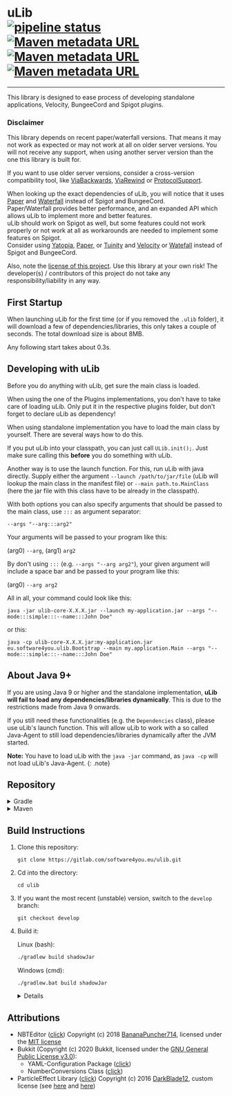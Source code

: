 # uLib <br>[![pipeline status](https://img.shields.io/gitlab/pipeline/software4you.eu/ulib/master)](https://gitlab.com/software4you.eu/ulib/-/commits/master) [![Maven metadata URL](https://img.shields.io/maven-metadata/v?color=blue&label=ulib-core-api&metadataUrl=https%3A%2F%2Frepo.software4you.eu%2Feu%2Fsoftware4you%2Fulib%2Fulib-core-api%2Fmaven-metadata.xml)](README.md#repository) [![Maven metadata URL](https://img.shields.io/maven-metadata/v?color=blue&label=ulib-spigot-api&metadataUrl=https%3A%2F%2Frepo.software4you.eu%2Feu%2Fsoftware4you%2Fulib%2Fulib-spigot-api%2Fmaven-metadata.xml)](README.md#repository) [![Maven metadata URL](https://img.shields.io/maven-metadata/v?color=blue&label=ulib-bungeecord-api&metadataUrl=https%3A%2F%2Frepo.software4you.eu%2Feu%2Fsoftware4you%2Fulib%2Fulib-bungeecord-api%2Fmaven-metadata.xml)](README.md#repository)

---
This library is designed to ease process of developing standalone applications, Velocity, BungeeCord and Spigot plugins.

### Disclaimer

This library depends on recent paper/waterfall versions. That means it may not work as expected or may not work at all
on older server versions. You will not receive any support, when using another server version than the one this library
is built for.

If you want to use older server versions, consider a cross-version compatibility tool, like
[ViaBackwards](https://www.spigotmc.org/resources/viabackwards.27448/),
[ViaRewind](https://www.spigotmc.org/resources/viarewind.52109/) or
[ProtocolSupport](https://www.spigotmc.org/resources/protocolsupport.7201/).

When looking up the exact dependencies of uLib, you will notice that it uses [Paper](https://papermc.io/)
and [Waterfall](https://github.com/PaperMC/Waterfall) instead of Spigot and BungeeCord.<br>
Paper/Waterfall provides better performance, and an expanded API which allows uLib to implement more and better
features.<br>
uLib should work on Spigot as well, but some features could not work properly or not work at all as workarounds are
needed to implement some features on Spigot.<br>
Consider using [Yatopia](https://yatopiamc.org/), [Paper](https://papermc.io/),
or [Tuinity](https://github.com/Spottedleaf/Tuinity) and [Velocity](https://velocitypowered.com/)
or [Watefall](https://github.com/PaperMC/Waterfall) instead of Spigot and BungeeCord.

Also, note the [license of this project](./LICENSE). Use this library at your own risk! The developer(s) / contributors
of this project do not take any responsibility/liability in any way.

## First Startup

When launching uLib for the first time (or if you removed the `.ulib` folder), it will download a few of
dependencies/libraries, this only takes a couple of seconds. The total download size is about 8MB.

Any following start takes about 0.3s.

## Developing with uLib

Before you do anything with uLib, get sure the main class is loaded.

When using the one of the Plugins implementations, you don't have to take care of loading uLib. Only put it in the
respective plugins folder, but don't forget to declare uLib as dependency!

When using standalone implementation you have to load the main class by yourself. There are several ways how to do this.

If you put uLib into your classpath, you can just call `ULib.init();`. Just make sure calling this **before** you do
something with uLib.

Another way is to use the launch function. For this, run uLib with java directly. Supply either the
argument `--launch /path/to/jar/file` (uLib will lookup the main class in the manifest file)
or `--main path.to.MainClass` (here the jar file with this class have to be already in the classpath).

With both options you can also specify arguments that should be passed to the main class, use `:::` as argument
separator:

`--args "--arg:::arg2"`<br>

Your arguments will be passed to your program like this:

(arg0) `--arg`, (arg1) `arg2`

By don't using `:::` (e.g. `--args "--arg arg2"`), your given argument will include a space bar and be passed to your
program like this:

(arg0) `--arg arg2`

All in all, your command could look like this:

```
java -jar ulib-core-X.X.X.jar --launch my-application.jar --args "--mode:::simple:::--name:::John Doe"
```

or this:

```
java -cp ulib-core-X.X.X.jar:my-application.jar eu.software4you.ulib.Bootstrap --main my.application.Main --args "--mode:::simple:::--name:::John Doe"
```

## About Java 9+

If you are using Java 9 or higher and the standalone implementation, **uLib will fail to load any dependencies/libraries
dynamically**. This is due to the restrictions made from Java 9 onwards.

If you still need these functionalities (e.g. the `Dependencies` class), please use uLib's launch function. This will
allow uLib to work with a so called Java-Agent to still load dependencies/libraries dynamically after the JVM started.

**Note:** You have to load uLib with the `java -jar` command, as `java -cp` will not load uLib's Java-Agent. {: .note}

## Repository

<details><summary>Gradle</summary>

```groovy
repositories {
    ...
    maven {
        url 'https://repo.software4you.eu/' // or 'https://gitlab.com/api/v4/groups/software4you.eu/-/packages/maven/'
    }
    ...
}
dependencies {
    ...
    compile 'eu.software4you.ulib:ulib-core:VERSION'
    compile 'eu.software4you.ulib:ulib-spigot-api:VERSION'
    compile 'eu.software4you.ulib:ulib-bungeecord-api:VERSION'
    compile 'eu.software4you.ulib:ulib-velocity-api:VERSION'
    ...
}
```

</details>
<details><summary>Maven</summary>

```xml

<project>
    ...
    <repositories>
        ...
        <repository>
            <id>software4you-repo</id>
            <url>https://repo.software4you.eu/
            </url> <!-- or <url>https://gitlab.com/api/v4/groups/software4you.eu/-/packages/maven/</url> -->
        </repository>
        ...
    </repositories>
    <dependencies>
        ...
        <dependency>
            <groupId>eu.software4you.ulib</groupId>
            <artifactId>ulib-core</artifactId>
            <version>VERSION</version>
        </dependency>

        <dependency>
            <groupId>eu.software4you.ulib</groupId>
            <artifactId>ulib-spigot-api</artifactId>
            <version>VERSION</version>
        </dependency>

        <dependency>
            <groupId>eu.software4you.ulib</groupId>
            <artifactId>ulib-bungeecord-api</artifactId>
            <version>VERSION</version>
        </dependency>

        <dependency>
            <groupId>eu.software4you.ulib</groupId>
            <artifactId>ulib-velocity-api</artifactId>
            <version>VERSION</version>
        </dependency>
        ...
    </dependencies>
    ...
</project>
```

</details>

## Build Instructions

1. Clone this repository:
   ```
   git clone https://gitlab.com/software4you.eu/ulib.git
   ```
2. Cd into the directory:
   ```
   cd ulib
   ```
3. If you want the most recent (unstable) version, switch to the `develop` branch:
   ```
   git checkout develop
   ```
4. Build it:

   Linux (bash):

   ```bash
   ./gradlew build shadowJar
   ```

   Windows (cmd):

   ```
   ./gradlew.bat build shadowJar
   ```

    <details>
        <summary markdown="span">Details</summary>

   -> `build` builds the apis and unready jar files:

    - `ulib-core-VERSION.jar`
    - `ulib-core-api-VERSION.jar`
    - `ulib-velocity-VERSION.jar`
    - `ulib-velocity-api-VERSION.jar`
    - `ulib-bungeecord-VERSION.jar`
    - `ulib-bungeecord-api-VERSION.jar`
    - `ulib-spigot-VERSION.jar`
    - `ulib-spigot-api-VERSION.jar`

   -> `shadowJar` builds the ready-for-use jar files:

    - `ulib-core-VERSION-lib.jar`
    - `ulib-velocity-VERSION-plugin.jar`
    - `ulib-bungeecord-VERSION-plugin.jar`
    - `ulib-spigot-VERSION-plugin.jar`

    </details>

## Attributions

- NBTEditor ([click](https://github.com/BananaPuncher714/NBTEditor/tree/4884d2f95f2e648de6db12c0a1dcaaae2d866cef))
  Copyright (c) 2018 [BananaPuncher714](https://github.com/BananaPuncher714), licensed under
  the [MIT license](https://raw.githubusercontent.com/BananaPuncher714/NBTEditor/4884d2f95f2e648de6db12c0a1dcaaae2d866cef/LICENSE)
- Bukkit (Copyright (c) 2020 Bukkit, licensed under
  the [GNU General Public License v3.0](https://hub.spigotmc.org/stash/projects/SPIGOT/repos/bukkit/raw/LICENCE.txt?at=85e683b7eb8d14911ce47d309558caf3a968bde7)):
    - YAML-Configuration
      Package ([click](https://hub.spigotmc.org/stash/projects/SPIGOT/repos/bukkit/browse/src/main/java/org/bukkit/configuration?at=85e683b7eb8d14911ce47d309558caf3a968bde7))
    - NumberConversions
      Class ([click](https://hub.spigotmc.org/stash/projects/SPIGOT/repos/bukkit/browse/src/main/java/org/bukkit/util/NumberConversions.java?at=85e683b7eb8d14911ce47d309558caf3a968bde7))
- ParticleEffect
  Library ([click](https://github.com/DarkBlade12/ParticleEffect/tree/df3f57fa3f1ecd82ad8efac24dcf8371b993c019))
  Copyright (c) 2016 [DarkBlade12](https://github.com/DarkBlade12), custom license (see
  [here](https://gitlab.com/software4you.eu/ulib/-/blob/master/ulib-spigot-api/src/main/java/eu/software4you/minecraft/multiversion/BukkitReflectionUtils.java)
  and [here](https://gitlab.com/software4you.eu/ulib/-/blob/master/ulib-spigot-api/src/main/java/eu/software4you/minecraft/multiversion/ParticleEffect.java))